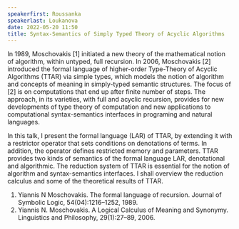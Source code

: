 ```yaml
---
speakerfirst: Roussanka
speakerlast: Loukanova
date: 2022-05-20 11:50
title: Syntax-Semantics of Simply Typed Theory of Acyclic Algorithms
---
```


In 1989, Moschovakis [1] initiated a new theory of the mathematical notion of algorithm, within untyped, full recursion. In 2006, Moschovakis [2] introduced the formal language of higher-order  Type-Theory of Acyclic Algorithms (TTAR) via simple types, which models the notion of algorithm and concepts of meaning in simply-typed semantic structures. The focus of [2] is on computations that end up after finite number of steps. The approach, in its varieties, with full and acyclic recursion, provides for new developments of type theory of computation and new applications to computational syntax-semantics interfaces in programing and natural languages.

In this talk, I present the formal language (LAR) of TTAR, by extending it with a restrictor operator that sets conditions on denotations of terms. In addition, the operator defines restricted memory and parameters. TTAR provides two kinds of semantics of the formal language LAR, denotational and algorithmic. The reduction system of TTAR is essential for the notion of algorithm and syntax-semantics interfaces. I shall overview the reduction calculus and some of the theoretical results of TTAR.

1. Yiannis N Moschovakis. The formal language of recursion. Journal of Symbolic Logic, 54(04):1216–1252, 1989.
2. Yiannis N. Moschovakis. A Logical Calculus of Meaning and Synonymy. Linguistics and Philosophy, 29(1):27–89, 2006.